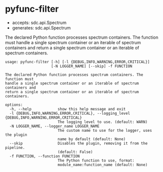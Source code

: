 # pyfunc-filter

* accepts: sdc.api.Spectrum
* generates: sdc.api.Spectrum

The declared Python function processes spectrum containers. The function must handle a single spectrum container or an iterable of spectrum containers and return a single spectrum container or an iterable of spectrum containers.

```
usage: pyfunc-filter [-h] [-l {DEBUG,INFO,WARNING,ERROR,CRITICAL}]
                     [-N LOGGER_NAME] [--skip] -f FUNCTION

The declared Python function processes spectrum containers. The function must
handle a single spectrum container or an iterable of spectrum containers and
return a single spectrum container or an iterable of spectrum containers.

options:
  -h, --help            show this help message and exit
  -l {DEBUG,INFO,WARNING,ERROR,CRITICAL}, --logging_level {DEBUG,INFO,WARNING,ERROR,CRITICAL}
                        The logging level to use. (default: WARN)
  -N LOGGER_NAME, --logger_name LOGGER_NAME
                        The custom name to use for the logger, uses the plugin
                        name by default (default: None)
  --skip                Disables the plugin, removing it from the pipeline.
                        (default: False)
  -f FUNCTION, --function FUNCTION
                        The Python function to use, format:
                        module_name:function_name (default: None)
```
